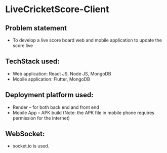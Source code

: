 # LiveCricketScore-Client

## Problem statement
- To develop a live score board web and mobile application to update the score live

## TechStack used:
  - Web application: React JS, Node JS, MongoDB
  - Mobile application: Flutter, MongoDB

## Deployment platform used:
  - Render – for both back end and front end 
  - Mobile App – APK build (Note: the APK file in mobile phone requires permission for the internet)

## WebSocket:
  - socket.io is used. 
